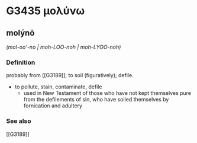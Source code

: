 # G3435 μολύνω

## molýnō

_(mol-oo'-no | moh-LOO-noh | moh-LYOO-noh)_

### Definition

probably from [[G3189]]; to soil (figuratively); defile.

- to pollute, stain, contaminate, defile
  - used in New Testament of those who have not kept themselves pure from the defilements of sin, who have soiled themselves by fornication and adultery

### See also

[[G3189]]

